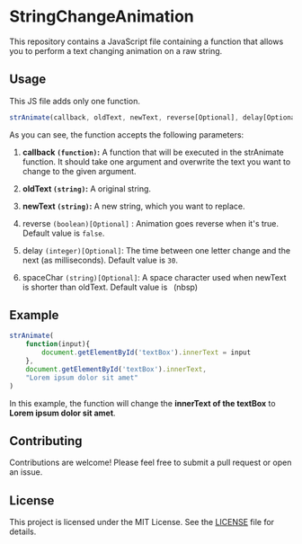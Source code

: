 # StringChangeAnimation
This repository contains a JavaScript file containing a function that allows you to perform a text changing animation on a raw string.


## Usage
This JS file adds only one function.
```javascript
strAnimate(callback, oldText, newText, reverse[Optional], delay[Optional], spaceChar[Optional])
```
As you can see, the function accepts the following parameters:
1. **callback `(function)`:** A function that will be executed in the strAnimate function. It should take one argument and overwrite the text you want to change to the given argument.

2. **oldText `(string)`:** A original string.

3. **newText `(string)`:** A new string, which you want to replace.

4. reverse `(boolean)[Optional]` : Animation goes reverse when it's true. Default value is `false`.

5. delay `(integer)[Optional]`: The time between one letter change and the next (as milliseconds). Default value is `30`.

6. spaceChar `(string)[Optional]`: A space character used when newText is shorter than oldText. Default value is ` `(nbsp)

## Example
```javascript
strAnimate(
    function(input){
        document.getElementById('textBox').innerText = input
    },
    document.getElementById('textBox').innerText,
    "Lorem ipsum dolor sit amet"
)
```
In this example, the function will change the **innerText of the textBox** to **Lorem ipsum dolor sit amet**.

## Contributing
Contributions are welcome! Please feel free to submit a pull request or open an issue.

## License
This project is licensed under the MIT License. See the [LICENSE](https://github.com/jym0404/StringChangeAnimation/blob/main/LICENSE.md) file for details.